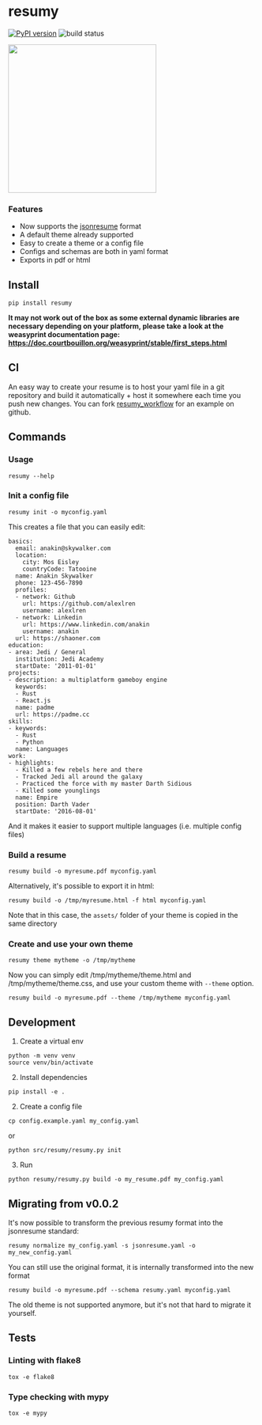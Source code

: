 # resumy

[![PyPI version](https://badge.fury.io/py/resumy.svg)](https://badge.fury.io/py/resumy)
![build status](https://github.com/alexlren/estel_secp256k1/actions/workflows/ci.yaml/badge.svg)

<img src="/docs/demo.png" width="300"/>

### Features

- Now supports the [jsonresume](https://jsonresume.org/schema/) format
- A default theme already supported
- Easy to create a theme or a config file
- Configs and schemas are both in yaml format
- Exports in pdf or html

## Install

```
pip install resumy
```

**It may not work out of the box as some external dynamic libraries are necessary depending on your platform, please take a look at the weasyprint documentation page: https://doc.courtbouillon.org/weasyprint/stable/first_steps.html**

## CI

An easy way to create your resume is to host your yaml file in a git repository and build it automatically + host it somewhere each time you push new changes. You can fork [resumy_workflow](https://github.com/alexlren/resumy_workflow) for an example on github.

## Commands

### Usage

```
resumy --help
```

### Init a config file

```
resumy init -o myconfig.yaml
```

This creates a file that you can easily edit:

```
basics:
  email: anakin@skywalker.com
  location:
    city: Mos Eisley
    countryCode: Tatooine
  name: Anakin Skywalker
  phone: 123-456-7890
  profiles:
  - network: Github
    url: https://github.com/alexlren
    username: alexlren
  - network: Linkedin
    url: https://www.linkedin.com/anakin
    username: anakin
  url: https://shaoner.com
education:
- area: Jedi / General
  institution: Jedi Academy
  startDate: '2011-01-01'
projects:
- description: a multiplatform gameboy engine
  keywords:
  - Rust
  - React.js
  name: padme
  url: https://padme.cc
skills:
- keywords:
  - Rust
  - Python
  name: Languages
work:
- highlights:
  - Killed a few rebels here and there
  - Tracked Jedi all around the galaxy
  - Practiced the force with my master Darth Sidious
  - Killed some younglings
  name: Empire
  position: Darth Vader
  startDate: '2016-08-01'
```

And it makes it easier to support multiple languages (i.e. multiple config files)

### Build a resume

```
resumy build -o myresume.pdf myconfig.yaml
```

Alternatively, it's possible to export it in html:

```
resumy build -o /tmp/myresume.html -f html myconfig.yaml
```

Note that in this case, the `assets/` folder of your theme is copied in the same directory


### Create and use your own theme

```
resumy theme mytheme -o /tmp/mytheme
```

Now you can simply edit /tmp/mytheme/theme.html and /tmp/mytheme/theme.css, and use your custom theme with `--theme` option.

```
resumy build -o myresume.pdf --theme /tmp/mytheme myconfig.yaml
```

## Development

1. Create a virtual env

```
python -m venv venv
source venv/bin/activate
```

2. Install dependencies

```
pip install -e .
```

2. Create a config file

```
cp config.example.yaml my_config.yaml
```

or

```
python src/resumy/resumy.py init
```

3. Run

```
python resumy/resumy.py build -o my_resume.pdf my_config.yaml
```

## Migrating from v0.0.2

It's now possible to transform the previous resumy format into the jsonresume standard:

```
resumy normalize my_config.yaml -s jsonresume.yaml -o my_new_config.yaml
```

You can still use the original format, it is internally transformed into the new format

```
resumy build -o myresume.pdf --schema resumy.yaml myconfig.yaml
```

The old theme is not supported anymore, but it's not that hard to migrate it yourself.

## Tests

### Linting with flake8

```
tox -e flake8
```

### Type checking with mypy

```
tox -e mypy
```

